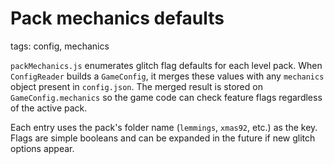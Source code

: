 # Pack mechanics defaults

tags: config, mechanics

`packMechanics.js` enumerates glitch flag defaults for each level pack. When `ConfigReader` builds a `GameConfig`, it merges these values with any `mechanics` object present in `config.json`. The merged result is stored on `GameConfig.mechanics` so the game code can check feature flags regardless of the active pack.

Each entry uses the pack's folder name (`lemmings`, `xmas92`, etc.) as the key. Flags are simple booleans and can be expanded in the future if new glitch options appear.
